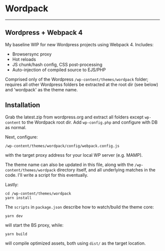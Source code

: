 # Wordpack

----
## Wordpress + Webpack 4

My baseline WIP for new Wordpress projects using Webpack 4. Includes:

- Browsersync proxy
- Hot reloads
- JS chunk/hash config, CSS post-processing
- Auto-injection of compiled source to EJS/PHP

Comprised only of the Wordpress `/wp-content/themes/wordpack` folder; requires all other Wordpress folders be extracted at the root dir (see below) and 'wordpack' as the theme name.


## Installation


Grab the latest.zip from wordpress.org and extract all folders except `wp-content` to the Wordpack root dir. Add `wp-config.php` and configure with DB as normal.

Next, configure: 

```
/wp-content/themes/wordpack/config/webpack.config.js
```

with the target proxy address for your local WP server (e.g. MAMP). 

The theme name can also be updated in this file, along with the `/wp-content/themes/wordpack` directory itself, and all underlying matches in the code. I'll write a script for this eventually.

Lastly:

```
cd /wp-content/themes/wordpack
yarn install
```

The `scripts` in `package.json` describe how to watch/build the theme core:

```
yarn dev
```

will start the BS proxy, while:


```
yarn build
```

will compile optimized assets, both using `dist/` as the target location.
